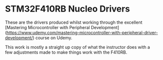 # STM32F410RB Nucleo Drivers

These are the drivers produced whilst working through the excellent [Mastering Microcontroller with Peripheral Development] (https://www.udemy.com/mastering-microcontroller-with-peripheral-driver-development/) course on Udemy. 


This work is mostly a straight up copy of what the instructor does with a few adjustments made to make things work with the F410RB.

